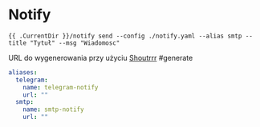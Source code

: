 # Notify

```resticprofile
{{ .CurrentDir }}/notify send --config ./notify.yaml --alias smtp --title "Tytuł" --msg "Wiadomosc"
```

URL do wygenerowania przy użyciu [Shoutrrr](https://github.com/containrrr/shoutrrr) #generate

```notify.yaml
aliases:
  telegram:
    name: telegram-notify
    url: ""
  smtp:
    name: smtp-notify
    url: ""
```
